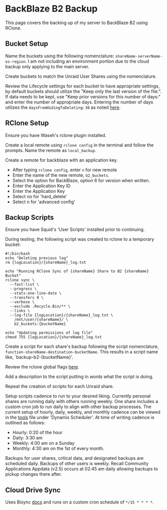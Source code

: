 # BackBlaze B2 Backup

This page covers the backing up of my server to BackBlaze B2 using RClone.

## Bucket Setup

Name the buckets using the following nomenclature: `shareName-serverName-os-region`. I am not including an environment portion due to the cloud backup only applying to the main server.

Create buckets to match the Unraid User Shares using the nomenclature.

Review the Lifecycle settings for each bucket to have appropriate settings, by default buckets should utilize the "Keep only the last version of the file:". If data needs to be kept, use "Keep prior versions for this number of days:" and enter the number of appropriate days. Entering the number of days utilizes the `daysFromHidingToDeleting`: `30` as noted [here](https://www.backblaze.com/docs/cloud-storage-lifecycle-rules).

## RClone Setup

Ensure you have Waseh's rclone plugin installed.

Create a local remote using `rclone config` in the terminal and follow the prompts. Name the remote as `local_backup`. 

Create a remote for backblaze with an application key.

- After typing `rclone config`, enter `n` for new remote
- Enter the name of the new remote, `b2_buckets`.
- Select the option for BackBlaze, option 6 for version when written.
- Enter the Application Key ID
- Enter the Application Key
- Select no for 'hard_delete'
- Select n for 'advanced config'

## Backup Scripts

Ensure you have Squid's 'User Scripts' installed prior to continuing.

During testing, the following script was created to rclone to a temporary bucket:

```
#!/bin/bash
echo "Deleting previous log"
rm {logLocation}/{shareName}_log.txt

echo "Running RClone Sync of {shareName} Share to B2 {shareName} Bucket"
rclone sync \
  --fast-list \
  --progress \
  --stats-one-line-date \
  --transfers 8 \
  --verbose \
  --exclude .Recycle.Bin/** \
  --links \
  --log-file {logLocation}/{shareName}_log.txt \
    /mnt/user/{shareName}/ \
    b2_buckets:{bucketName}

echo "Updating permissions of log file"
chmod 755 {logLocation}/{shareName}_log.txt
```

Create a script for each share's backup following the script nomenclature, `function-shareName-destination-bucketName`. This results in a script name like, `backup-b2-{bucketName}'.

Review the rclone global flags [here](https://rclone.org/flags/).

Add a description to the script putting in words what the script is doing.

Repeat the creation of scripts for each Unraid share.

Setup scripts cadence to run to your desired liking. Currently personal shares are running daily with others running weekly. One share includes a custom cron job to run daily to align with other backup processes. The current setup of hourly, daily, weekly, and monthly cadence can be viewed in the [tools](./tools.md) file under 'Dynamix Scheduler'. At time of writing cadence is outlined as follows:

- Hourly: 0:20 of the hour
- Daily: 3:30 am
- Weekly: 4:00 am on a Sunday
- Monthly: 4:30 am on the 1st of every month.

Backups for user shares, critical data, and designated backups are scheduled daily. Backups of other users is weekly. Recall Community Applications Appdata (v2.5) occurs at 02:45 am daily allowing backups to pickup changes there after.

## Cloud Drive Sync

Uses Bisync [docs](https://rclone.org/bisync/) and runs on a custom cron schedule of `*/15 * * * *`.
